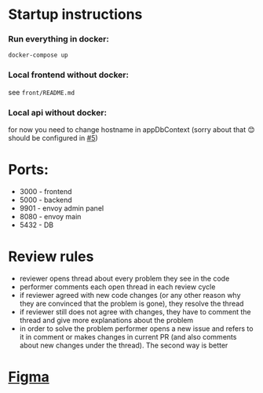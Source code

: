 # Startup instructions

### Run everything in docker:  
`docker-compose up`

### Local frontend without docker:  
see `front/README.md`

### Local api without docker:  
for now you need to change hostname in appDbContext 
(sorry about that 😊 should be configured in [#5](https://github.com/Boobl1k/chat-grpc/issues/5))

# Ports:

* 3000 - frontend
* 5000 - backend
* 9901 - envoy admin panel
* 8080 - envoy main
* 5432 - DB



# Review rules

* reviewer opens thread about every problem they see in the code
* performer comments each open thread in each review cycle
* if reviewer agreed with new code changes 
(or any other reason why they are convinced that the problem is gone), 
they resolve the thread
* if reviewer still does not agree with changes, 
they have to comment the thread and give more explanations about the problem
* in order to solve the problem performer opens a new issue and refers
to it in comment or makes changes in current PR 
(and also comments about new changes under the thread).
The second way is better

# [Figma](https://www.figma.com/file/Jj5nXUF5uwNzeBW6aiURVK/chat-grpc?node-id=0%3A1&t=35oIPGSwOlcMAtdp-1)
